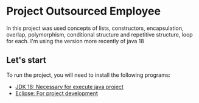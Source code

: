 # Project Outsourced Employee

In this project was used concepts of lists, constructors, encapsulation, overlap, polymorphism, conditional structure and repetitive structure, loop for each.
I'm using the version more recently of java 18

## Let's start

To run the project, you will need to install the following programs:

- [JDK 18: Necessary for execute java project](https://www.oracle.com/java/technologies/javase/jdk18-archive-downloads.html)
- [Eclipse: For project development](https://www.eclipse.org/downloads/download.php?file=/oomph/epp/2022-09/R/eclipse-inst-jre-win64.exe)

